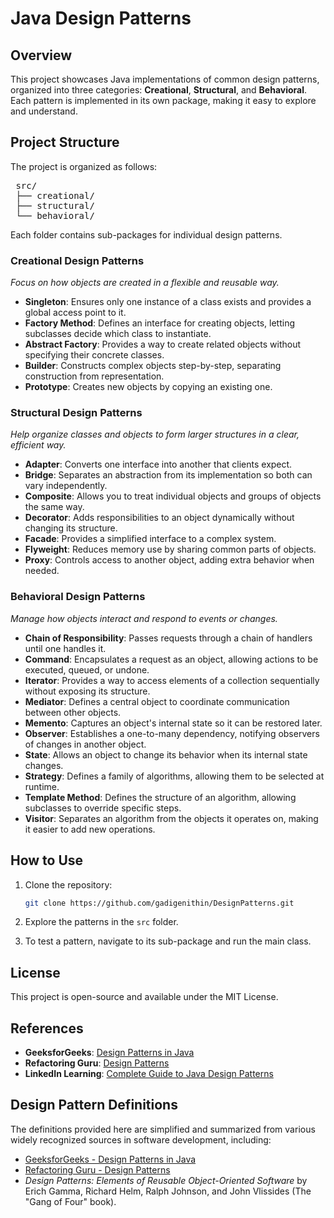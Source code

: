 # Java Design Patterns

## Overview

This project showcases Java implementations of common design patterns, organized into three categories: **Creational**, **Structural**, and **Behavioral**. Each pattern is implemented in its own package, making it easy to explore and understand.

## Project Structure

The project is organized as follows:

<pre> src/ 
 ├── creational/
 ├── structural/
 └── behavioral/ </pre>


Each folder contains sub-packages for individual design patterns.

### Creational Design Patterns
*Focus on how objects are created in a flexible and reusable way.*

- **Singleton**: Ensures only one instance of a class exists and provides a global access point to it.  
- **Factory Method**: Defines an interface for creating objects, letting subclasses decide which class to instantiate.  
- **Abstract Factory**: Provides a way to create related objects without specifying their concrete classes.  
- **Builder**: Constructs complex objects step-by-step, separating construction from representation.  
- **Prototype**: Creates new objects by copying an existing one.  


### Structural Design Patterns
*Help organize classes and objects to form larger structures in a clear, efficient way.*

- **Adapter**: Converts one interface into another that clients expect.  
- **Bridge**: Separates an abstraction from its implementation so both can vary independently.  
- **Composite**: Allows you to treat individual objects and groups of objects the same way.  
- **Decorator**: Adds responsibilities to an object dynamically without changing its structure.  
- **Facade**: Provides a simplified interface to a complex system.  
- **Flyweight**: Reduces memory use by sharing common parts of objects.  
- **Proxy**: Controls access to another object, adding extra behavior when needed.


### Behavioral Design Patterns
*Manage how objects interact and respond to events or changes.*

- **Chain of Responsibility**: Passes requests through a chain of handlers until one handles it.  
- **Command**: Encapsulates a request as an object, allowing actions to be executed, queued, or undone.  
- **Iterator**: Provides a way to access elements of a collection sequentially without exposing its structure.  
- **Mediator**: Defines a central object to coordinate communication between other objects.  
- **Memento**: Captures an object's internal state so it can be restored later.  
- **Observer**: Establishes a one-to-many dependency, notifying observers of changes in another object.  
- **State**: Allows an object to change its behavior when its internal state changes.  
- **Strategy**: Defines a family of algorithms, allowing them to be selected at runtime.  
- **Template Method**: Defines the structure of an algorithm, allowing subclasses to override specific steps.  
- **Visitor**: Separates an algorithm from the objects it operates on, making it easier to add new operations.

## How to Use

1. Clone the repository:
   ```bash
   git clone https://github.com/gadigenithin/DesignPatterns.git

2. Explore the patterns in the `src` folder.

3. To test a pattern, navigate to its sub-package and run the main class.

## License

This project is open-source and available under the MIT License.

## References

- **GeeksforGeeks**: [Design Patterns in Java](https://www.geeksforgeeks.org/design-patterns-in-java/)
- **Refactoring Guru**: [Design Patterns](https://refactoring.guru/design-patterns)
- **LinkedIn Learning**: [Complete Guide to Java Design Patterns](https://www.linkedin.com/learning/complete-guide-to-java-design-patterns-creational-behavioral-and-structural/)

## Design Pattern Definitions

The definitions provided here are simplified and summarized from various widely recognized sources in software development, including:

- [GeeksforGeeks - Design Patterns in Java](https://www.geeksforgeeks.org/design-patterns-in-java/)
- [Refactoring Guru - Design Patterns](https://refactoring.guru/design-patterns)
- *Design Patterns: Elements of Reusable Object-Oriented Software* by Erich Gamma, Richard Helm, Ralph Johnson, and John Vlissides (The "Gang of Four" book).


